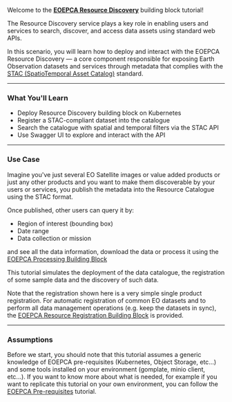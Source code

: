 Welcome to the **[EOEPCA Resource Discovery](https://eoepca.readthedocs.io/projects/resource-discovery/en/latest/)** building block tutorial!

The Resource Discovery service plays a key role in enabling users and services to search, discover, and access data assets using standard web APIs.

In this scenario, you will learn how to deploy and interact with the EOEPCA Resource Discovery — a core component responsible for exposing Earth Observation datasets and services through metadata that complies with the [STAC (SpatioTemporal Asset Catalog)](https://stacspec.org/en) standard.

---

### What You'll Learn

- Deploy Resource Discovery building block on Kubernetes
- Register a STAC-compliant dataset into the catalogue
- Search the catalogue with spatial and temporal filters via the STAC API
- Use Swagger UI to explore and interact with the API

---

### Use Case

Imagine you've just several EO Satellite images or value added products or just any other products and you want to make them discoverable by your users or services, you publish the metadata into the Resource Catalogue using the STAC format.

Once published, other users can query it by:
- Region of interest (bounding box)
- Date range
- Data collection or mission

and see all the data information, download the data or process it using the [EOEPCA Processing Building Block](https://eoepca.readthedocs.io/projects/processing/en/latest/)

This tutorial simulates the deployment of the data catalogue, the registration of some sample data and the discovery of such data.

Note that the registration shown here is a very simple single product registration. For automatic registration of common EO datasets and to perform all data management operations (e.g. keep the datasets in sync), the [EOEPCA Resource Registration Building Block](https://eoepca.readthedocs.io/projects/resource-registration/en/latest/) is provided.

---

### Assumptions

Before we start, you should note that this tutorial assumes a generic knowledge of EOEPCA pre-requisites (Kubernetes, Object Storage, etc...) and some tools installed on your environment (gomplate, minio client, etc...). If you want to know more about what is needed, for example if you want to replicate this tutorial on your own environment, you can follow the <a href="prerequisites" target="_blank" rel="noopener noreferrer">EOEPCA Pre-requisites</a> tutorial.


